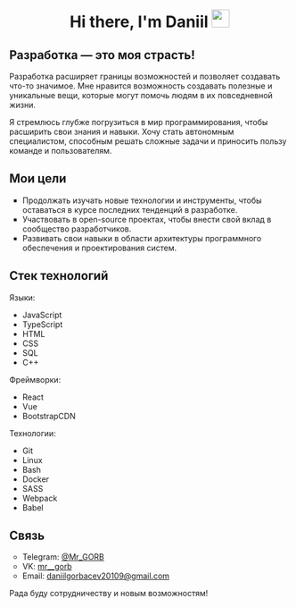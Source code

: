 <h1 align="center">Hi there, I'm <span> Daniil </span> 
<img src="https://github.com/blackcater/blackcater/raw/main/images/Hi.gif" height="32"/></h1>

<h2> Разработка — это моя страсть! </h2>

<p>Разработка расширяет границы возможностей и позволяет создавать что-то значимое. Мне нравится возможность создавать полезные и уникальные вещи, которые могут помочь людям в их повседневной жизни.</p>

<p>Я стремлюсь глубже погрузиться в мир программирования, чтобы расширить свои знания и навыки. Хочу стать автономным специалистом, способным решать сложные задачи и приносить пользу команде и пользователям.</p>

<h2>Мои цели</h2>
    <ul type="square">
        <li>Продолжать изучать новые технологии и инструменты, чтобы оставаться в курсе последних тенденций в разработке.</li>
        <li>Участвовать в open-source проектах, чтобы внести свой вклад в сообщество разработчиков.</li>
        <li>Развивать свои навыки в области архитектуры программного обеспечения и проектирования систем.</li>
    </ul>

<h2>Стек технологий</h2>

<p>Языки:</p>
<ul>
    <li>JavaScript</li>
    <li>TypeScript</li>
    <li>HTML</li>
    <li>CSS</li>
    <li>SQL</li>
    <li>C++</li>
</ul>

<p>Фреймворки:</p>
<ul>
    <li>React</li>
    <li>Vue</li>
    <li>BootstrapCDN</li>
</ul>

<p>Технологии:</p>
<ul>
    <li>Git</li>
    <li>Linux</li>
    <li>Bash</li>
    <li>Docker</li>
    <li>SASS</li>
    <li>Webpack</li>
    <li>Babel</li>
</ul>

<h2>Связь</h2>

<ul type="circle">
    <li>
        Telegram: <a href="https://t.me/Mr_GORB" target="_blank">@Mr_GORB</a>
    </li>
    <li>
        VK: <a href="https://vk.com/mr__gorb" target="_blank">mr__gorb</a>
    </li>
    <li>
        Email: <a href="mailto:daniilgorbacev20109@gmail.com">daniilgorbacev20109@gmail.com</a>
    </li>
</ul>


<span>Рада буду сотрудничеству и новым возможностям!</span>
